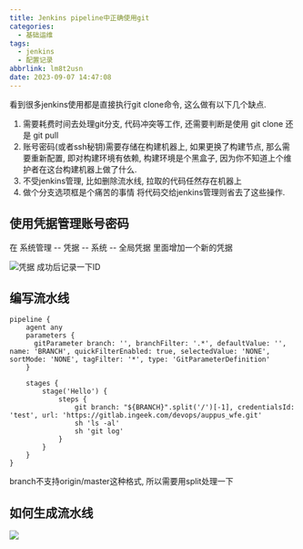 ```yaml
---
title: Jenkins pipeline中正确使用git
categories:
  - 基础运维
tags:
  - jenkins
  - 配置记录
abbrlink: lm8t2usn
date: 2023-09-07 14:47:08
---
```


看到很多jenkins使用都是直接执行git clone命令, 这么做有以下几个缺点.
1. 需要耗费时间去处理git分支, 代码冲突等工作, 还需要判断是使用 git clone 还是 git pull
2. 账号密码(或者ssh秘钥)需要存储在构建机器上, 如果更换了构建节点, 那么需要重新配置, 即对构建环境有依赖, 构建环境是个黑盒子, 因为你不知道上个维护者在这台构建机器上做了什么.
3. 不受jenkins管理, 比如删除流水线, 拉取的代码任然存在机器上
4. 做个分支选项框是个痛苦的事情
将代码交给jenkins管理则省去了这些操作.
## 使用凭据管理账号密码
在 系统管理 -- 凭据 -- 系统 -- 全局凭据 里面增加一个新的凭据


![凭据](https://static.zahui.fan/images/202309071447808.png)
成功后记录一下ID

## 编写流水线

```pipeline
pipeline {
    agent any
    parameters {
      gitParameter branch: '', branchFilter: '.*', defaultValue: '', name: 'BRANCH', quickFilterEnabled: true, selectedValue: 'NONE', sortMode: 'NONE', tagFilter: '*', type: 'GitParameterDefinition'
    }

    stages {
        stage('Hello') {
            steps {
                git branch: "${BRANCH}".split('/')[-1], credentialsId: 'test', url: 'https://gitlab.ingeek.com/devops/auppus_wfe.git'
                sh 'ls -al'
                sh 'git log'
            }
        }
    }
}

```
branch不支持origin/master这种格式, 所以需要用split处理一下
## 如何生成流水线
![](https://static.zahui.fan/images/202309071527237.png)
